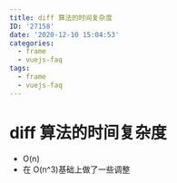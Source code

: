 ```yaml
---
title: diff 算法的时间复杂度
ID: '27158'
date: '2020-12-10 15:04:53'
categories:
  - frame
  - vuejs-faq
tags:
  - frame
  - vuejs-faq
---
```


# diff 算法的时间复杂度

- O(n)
- 在 O(n^3)基础上做了一些调整
 
 
 
 
 
 
 
 
 
 
 
 
 
 
 
 
 
 
 
 
 
 
